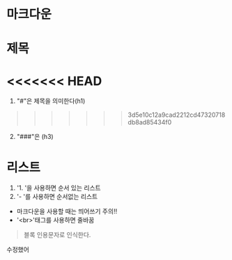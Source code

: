 # 마크다운

# 제목
<<<<<<< HEAD
=======
1. "#"은 제목을 의미한다(h1)
>>>>>>> 3d5e10c12a9cad2212cd47320718db8ad85434f0
2. "###"은 (h3)

# 리스트
1. '1. '을 사용하면 순서 있는 리스트
2. '- '를 사용하면 순서없는 리스트

- 마크다운을 사용할 때는 띄어쓰기 주의!!
- '\<br\>'태그를 사용하면 줄바꿈

> 블록 인용문자로 인식한다.

수정했어

